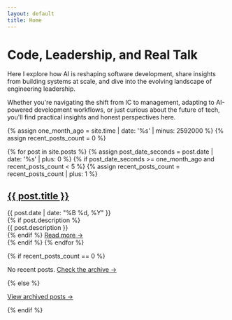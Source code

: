 ```yaml
---
layout: default
title: Home
---
```


# Code, Leadership, and Real Talk

Here I explore how AI is reshaping software development, share insights from
building systems at scale, and dive into the evolving landscape of engineering
leadership.

Whether you're navigating the shift from IC to management, adapting to
AI-powered development workflows, or just curious about the future of tech,
you'll find practical insights and honest perspectives here.

{% assign one_month_ago = site.time | date: '%s' | minus: 2592000 %}
{% assign recent_posts_count = 0 %}

{% for post in site.posts %}
  {% assign post_date_seconds = post.date | date: '%s' | plus: 0 %}
  {% if post_date_seconds >= one_month_ago and recent_posts_count < 5 %}
    {% assign recent_posts_count = recent_posts_count | plus: 1 %}
<article class="post">
    <h2><a href="{{ post.url }}">{{ post.title }}</a></h2>
    <div class="post-meta">
        <time datetime="{{ post.date | date_to_xmlschema }}">
            {{ post.date | date: "%B %d, %Y" }}
        </time>
    </div>
    {% if post.description %}
    <div class="excerpt">
        {{ post.description }}
    </div>
    {% endif %}
    <a href="{{ post.url }}" class="read-more">Read more →</a>
</article>
  {% endif %}
{% endfor %}

{% if recent_posts_count == 0 %}
<p>No recent posts. <a href="/archive">Check the archive →</a></p>
{% else %}
<p><a href="/archive">View archived posts →</a></p>
{% endif %}
